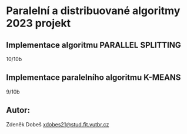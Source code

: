 # Paralelní a distribuované algoritmy 2023 projekt
## Implementace algoritmu PARALLEL SPLITTING
10/10b

## Implementace paralelního algoritmu K-MEANS
9/10b

## Autor:
Zdeněk Dobeš <xdobes21@stud.fit.vutbr.cz>
